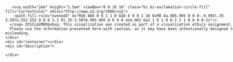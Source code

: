
<html lang="en">
<head>
  <meta charset="utf-8">
  <meta name="viewport" content="width=device-width, initial-scale=1, shrink-to-fit=no">

  <script src="https://code.jquery.com/jquery-3.5.1.min.js"
    integrity="sha256-9/aliU8dGd2tb6OSsuzixeV4y/faTqgFtohetphbbj0=" crossorigin="anonymous"></script>
  <script src="https://cdn.jsdelivr.net/npm/bootstrap@4.5.3/dist/js/bootstrap.bundle.min.js"
    integrity="sha384-ho+j7jyWK8fNQe+A12Hb8AhRq26LrZ/JpcUGGOn+Y7RsweNrtN/tE3MoK7ZeZDyx" crossorigin="anonymous">
  </script>
  <link rel="stylesheet" href="https://cdn.jsdelivr.net/npm/bootstrap@4.5.3/dist/css/bootstrap.min.css"
    integrity="sha384-TX8t27EcRE3e/ihU7zmQxVncDAy5uIKz4rEkgIXeMed4M0jlfIDPvg6uqKI2xXr2" crossorigin="anonymous">
  <script src="https://code.highcharts.com/highcharts.js"></script>
  <script src="https://code.highcharts.com/highcharts-more.js"></script>
  <script src="https://code.highcharts.com/modules/heatmap.js"></script>
  <script src="https://code.highcharts.com/modules/treemap.js"></script>
 
  <title> BlackHat Data Viz - Greenhouse Gas Emissions - 2010 </title>
</head>

<body>
  <div class="highcharts-figure">
    <div class="alert alert-primary" role="alert">
      
       <svg width="2em" height="1.5em" viewBox="0 0 16 16" class="bi bi-exclamation-circle-fill" fill="currentColor" xmlns="http://www.w3.org/2000/svg">
        <path fill-rule="evenodd" d="M16 8A8 8 0 1 1 0 8a8 8 0 0 1 16 0zM8 4a.905.905 0 0 0-.9.995l.35 3.507a.552.552 0 0 0 1.1 0l.35-3.507A.905.905 0 0 0 8 4zm.002 6a1 1 0 1 0 0 2 1 1 0 0 0 0-2z"/>
      </svg> DISCLAIMER&nbsp: This visualization was created as part of a visualization ethics assignment.
      Please use the information presented here with caution, as it may have been intentionally designed to be misleading.
    </div>
    <div id="container"></div>
    <div id="description">
       
    </div>
  </div>
</body>
<style>
  .highcharts-figure,
  .highcharts-data-table table {
    min-width: 800px;
    max-width: 1200px;
    margin: 1em auto;
  }

  #container {
    height: 700px;
  }

  .highcharts-tooltip h3 {
    margin: 0.3em 0;
  }

  .highcharts-data-table table {
    font-family: Verdana, sans-serif;
    border-collapse: collapse;
    border: 1px solid #EBEBEB;
    margin: 10px auto;
    text-align: center;
    width: 100%;
    max-width: 500px;
  }

  .highcharts-data-table caption {
    padding: 1em 0;
    font-size: 1.2em;
    color: #555;
  }

  .highcharts-data-table th {
    font-weight: 600;
    padding: 0.5em;
  }

  .highcharts-data-table td,
  .highcharts-data-table th,
  .highcharts-data-table caption {
    padding: 0.5em;
  }

  .highcharts-data-table thead tr,
  .highcharts-data-table tr:nth-child(even) {
    background: #f8f8f8;
  }

  .highcharts-data-table tr:hover {
    background: #f1f7ff;
  }
</style>
<script>
  Highcharts.chart('container', {
    colorAxis: {
        minColor: '#82E0AA',
        maxColor: '#CD5C5C'
    },
    credits: {
      enabled: false
    },
    tooltip: {
      useHTML: true,
      headerFormat: '<table>',
      pointFormat: '<tr><th colspan="2"><h3>{point.country}</h3></th></tr>' +
        '<tr><th>Emission per Capita:</th><td>{point.colorValue} kilo</td></tr>' +
        '<tr><th>Emission per GDP unit:</th><td>{point.y} kilo</td></tr>' +
        '<tr><th>Total Emission, excluding LULCF*:</th><td>{point.value} million tonnes</td></tr>',
      footerFormat: '</table>',
      followPointer: true
    },
    series: [{
        type: 'treemap',
        layoutAlgorithm: 'squarified',
        data: [{ colorValue: 7.4, y: 0.39, value: 372, abbr: 'ARG', name: 'Argentina' },
{ colorValue: 23.6, y: 0.54, value: 559, abbr: 'AUS', name: 'Australia' },
{ colorValue: 9.4, y: 0.22, value: 74, abbr: 'AUT', name: 'Austria' },
{ colorValue: 10.8, y: 0.27, value: 119, abbr: 'BEL', name: 'Belgium' },
{ colorValue: 20.4, y: 0.5, value: 676, abbr: 'CAN', name: 'Canada' },
{ colorValue: 6, y: 0.3, value: 43, abbr: 'CHL', name: 'Chile' },
{ colorValue: 8.7, y: 0.81, value: 11320, abbr: 'CHN', name: 'China' },
{ colorValue: 3, y: 0.26, value: 212, abbr: 'COL', name: 'Colombia' },
{ colorValue: 12.6, y: 0.46, value: 127, abbr: 'CZE', name: 'Czech Republic' },
{ colorValue: 9.7, y: 0.22, value: 54, abbr: 'DNK', name: 'Denmark' },
{ colorValue: 15.2, y: 0.63, value: 18, abbr: 'EST', name: 'Estonia' },
{ colorValue: 11.5, y: 0.3, value: 38, abbr: 'FIN', name: 'Finland' },
{ colorValue: 7.7, y: 0.21, value: 454, abbr: 'FRA', name: 'France' },
{ colorValue: 11.4, y: 0.28, value: 910, abbr: 'DEU', name: 'Germany' },
{ colorValue: 10.4, y: 0.43, value: 109, abbr: 'GRC', name: 'Greece' },
{ colorValue: 6, y: 0.28, value: 55, abbr: 'HUN', name: 'Hungary' },
{ colorValue: 14.1, y: 0.35, value: 14, abbr: 'ISL', name: 'Iceland' },
{ colorValue: 12.5, y: 0.28, value: 62, abbr: 'IRL', name: 'Ireland' },
{ colorValue: 11.2, y: 0.36, value: 85, abbr: 'ISR', name: 'Israel' },
{ colorValue: 7.9, y: 0.23, value: 451, abbr: 'ITA', name: 'Italy' },
{ colorValue: 10.9, y: 0.31, value: 1324, abbr: 'JPN', name: 'Japan' },
{ colorValue: 13.7, y: 0.43, value: 638, abbr: 'KOR', name: 'Korea' },
{ colorValue: 5.5, y: 0.28, value: 9, abbr: 'LVA', name: 'Latvia' },
{ colorValue: 7, y: 0.31, value: 13, abbr: 'LTU', name: 'Lithuania' },
{ colorValue: 22.2, y: 0.27, value: 11, abbr: 'LUX', name: 'Luxembourg' },
{ colorValue: 5.7, y: 0.36, value: 525, abbr: 'MEX', name: 'Mexico' },
{ colorValue: 11.6, y: 0.26, value: 201, abbr: 'NLD', name: 'Netherlands' },
{ colorValue: 18.1, y: 0.57, value: 55, abbr: 'NZL', name: 'New Zealand' },
{ colorValue: 10.8, y: 0.18, value: 30, abbr: 'NOR', name: 'Norway' },
{ colorValue: 10.6, y: 0.47, value: 367, abbr: 'POL', name: 'Poland' },
{ colorValue: 6.3, y: 0.24, value: 57, abbr: 'PRT', name: 'Portugal' },
{ colorValue: 14.9, y: 0.63, value: 1479, abbr: 'RUS', name: 'Russia' },
{ colorValue: 7.9, y: 0.31, value: 36, abbr: 'SVK', name: 'Slovak Republic' },
{ colorValue: 9.2, y: 0.34, value: 13, abbr: 'SVN', name: 'Slovenia' },
{ colorValue: 7.5, y: 0.25, value: 315, abbr: 'ESP', name: 'Spain' },
{ colorValue: 5.9, y: 0.14, value: 14, abbr: 'SWE', name: 'Sweden' },
{ colorValue: 6.4, y: 0.12, value: 50, abbr: 'CHE', name: 'Switzerland' },
{ colorValue: 5.9, y: 0.31, value: 373, abbr: 'TUR', name: 'Turkey' },
{ colorValue: 9, y: 0.25, value: 575, abbr: 'GBR', name: 'United Kingdom' },
{ colorValue: 20.7, y: 0.42, value: 5820, abbr: 'USA', name: 'United States' },]
    }],
    title: {
        text: 'Greenhouse Gas Emissions - 2010'
    }
});
</script>

</html>